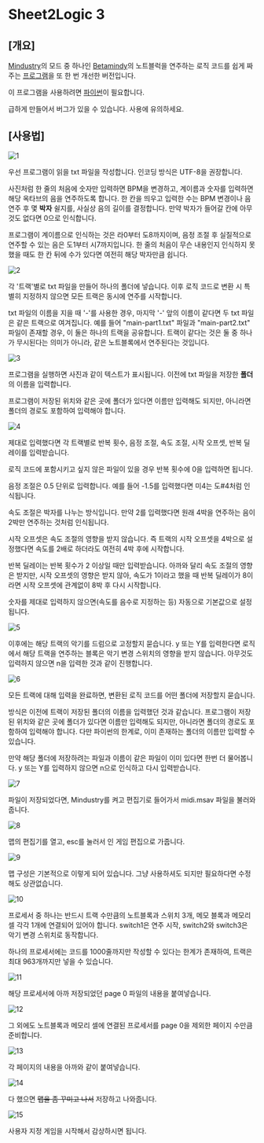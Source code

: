 # Sheet2Logic 3

[개요]
---
[Mindustry](https://github.com/Anuken/Mindustry)의 모드 중 하나인 [Betamindy](https://github.com/sk7725/BetaMindy)의 노트블럭을 연주하는 로직 코드를 쉽게 짜주는 [프로그램](https://github.com/jongs12/Midi2Logic-2)을 또 한 번 개선한 버전입니다.

이 프로그램을 사용하려면 [파이썬](https://github.com/python)이 필요합니다.

급하게 만들어서 버그가 있을 수 있습니다. 사용에 유의하세요.

[사용법]
---
![1](https://github.com/user-attachments/assets/1e781b15-1cfb-4e11-a18a-b6732a3a0a96)

우선 프로그램이 읽을 txt 파일을 작성합니다. 인코딩 방식은 UTF-8을 권장합니다.

사진처럼 한 줄의 처음에 숫자만 입력하면 BPM을 변경하고, 계이름과 숫자를 입력하면 해당 옥타브의 음을 연주하도록 합니다.
한 칸을 띄우고 입력한 수는 BPM 변경이나 음 연주 후 몇 **박자** 쉴지를, 사실상 음의 길이를 결정합니다.
만약 박자가 들어갈 칸에 아무것도 없다면 0으로 인식합니다.

프로그램이 계이름으로 인식하는 것은 라0부터 도8까지이며, 음정 조절 후 실질적으로 연주할 수 있는 음은 도1부터 시7까지입니다.
한 줄의 처음이 무슨 내용인지 인식하지 못했을 때도 한 칸 뒤에 수가 있다면 여전히 해당 박자만큼 쉽니다.

![2](https://github.com/user-attachments/assets/05b3c154-7922-4164-ad5a-094825e7241e)

각 '트랙'별로 txt 파일을 만들어 하나의 폴더에 넣습니다.
이후 로직 코드로 변환 시 특별히 지정하지 않으면 모든 트랙은 동시에 연주를 시작합니다.

txt 파일의 이름을 지을 때 '-'를 사용한 경우, 마지막 '-' 앞의 이름이 같다면 두 txt 파일은 같은 트랙으로 여겨집니다.
예를 들어 "main-part1.txt" 파일과 "main-part2.txt" 파일이 존재할 경우, 이 둘은 하나의 트랙을 공유합니다.
트랙이 같다는 것은 둘 중 하나가 무시된다는 의미가 아니라, 같은 노트블록에서 연주된다는 것입니다.

![3](https://github.com/user-attachments/assets/e64b96aa-eff3-44b6-8c12-5a0bcc50c6aa)

프로그램을 실행하면 사진과 같이 텍스트가 표시됩니다.
이전에 txt 파일을 저장한 **폴더**의 이름을 입력합니다.

프로그램이 저장된 위치와 같은 곳에 폴더가 있다면 이름만 입력해도 되지만, 아니라면 폴더의 경로도 포함하여 입력해야 합니다.

![4](https://github.com/user-attachments/assets/50d8e7e5-d0a0-4820-8aa7-af7dc9db017a)

제대로 입력했다면 각 트랙별로 반복 횟수, 음정 조절, 속도 조절, 시작 오프셋, 반복 딜레이를 입력받습니다.

로직 코드에 포함시키고 싶지 않은 파일이 있을 경우 반복 횟수에 0을 입력하면 됩니다.

음정 조절은 0.5 단위로 입력합니다. 예를 들어 -1.5를 입력했다면 미4는 도#4처럼 인식됩니다.

속도 조절은 박자를 나누는 방식입니다. 만약 2를 입력했다면 원래 4박을 연주하는 음이 2박만 연주하는 것처럼 인식됩니다.

시작 오프셋은 속도 조절의 영향을 받지 않습니다.
즉 트랙의 시작 오프셋을 4박으로 설정했다면 속도를 2배로 하더라도 여전히 4박 후에 시작합니다.

반복 딜레이는 반복 횟수가 2 이상일 때만 입력받습니다. 아까와 달리 속도 조절의 영향은 받지만,
시작 오프셋의 영향은 받지 않아, 속도가 1이라고 했을 때 반복 딜레이가 8이라면 시작 오프셋에 관계없이 8박 후 다시 시작합니다.

숫자를 제대로 입력하지 않으면(속도를 음수로 지정하는 등) 자동으로 기본값으로 설정됩니다.

![5](https://github.com/user-attachments/assets/d00f9acd-785d-495d-ba22-3ac1ff37c45a)

이후에는 해당 트랙의 악기를 드럼으로 고정할지 묻습니다.
y 또는 Y를 입력한다면 로직에서 해당 트랙을 연주하는 블록은 악기 변경 스위치의 영향을 받지 않습니다.
아무것도 입력하지 않으면 n을 입력한 것과 같이 진행합니다.

![6](https://github.com/user-attachments/assets/55d66c4f-378f-4944-8481-0cbc6deb2682)

모든 트랙에 대해 입력을 완료하면, 변환된 로직 코드를 어떤 폴더에 저장할지 묻습니다.

방식은 이전에 트랙이 저장된 폴더의 이름을 입력했던 것과 같습니다.
프로그램이 저장된 위치와 같은 곳에 폴더가 있다면 이름만 입력해도 되지만, 아니라면 폴더의 경로도 포함하여 입력해야 합니다.
다만 파이썬의 한계로, 이미 존재하는 폴더의 이름만 입력할 수 있습니다.

만약 해당 폴더에 저장하려는 파일과 이름이 같은 파일이 이미 있다면 한번 더 물어봅니다.
y 또는 Y를 입력하지 않으면 n으로 인식하고 다시 입력받습니다.

![7](https://user-images.githubusercontent.com/99316134/201531628-52994e37-81de-4e37-9113-ec4380f878cc.PNG)

파일이 저장되었다면, Mindustry를 켜고 편집기로 들어가서 midi.msav 파일을 불러와줍니다.

![8](https://user-images.githubusercontent.com/99316134/201531630-1d976157-999c-4808-8b4e-3237f90e6f90.PNG)

맵의 편집기를 열고, esc를 눌러서 인 게임 편집으로 가줍니다.

![9](https://user-images.githubusercontent.com/99316134/201531631-b822825e-16d7-4da6-add1-b8c3e5ce2f52.PNG)

맵 구성은 기본적으로 이렇게 되어 있습니다. 그냥 사용하셔도 되지만 필요하다면 수정해도 상관없습니다.

![10](https://user-images.githubusercontent.com/99316134/201531633-0e4ce713-9c7e-470c-9c7e-63b14817f852.PNG)

프로세서 중 하나는 반드시 트랙 수만큼의 노트블록과 스위치 3개, 메모 블록과 메모리 셀 각각 1개에 연결되어 있어야 합니다.
switch1은 연주 시작, switch2와 switch3은 악기 변경 스위치로 동작합니다.

하나의 프로세서에는 코드를 1000줄까지만 작성할 수 있다는 한계가 존재하여, 트랙은 최대 963개까지만 넣을 수 있습니다.

![11](https://github.com/user-attachments/assets/4511d4ba-6acd-4b6f-9a9c-05808b9d9c9a)

해당 프로세서에 아까 저장되었던 page 0 파일의 내용을 붙여넣습니다.

![12](https://user-images.githubusercontent.com/99316134/201531645-f17ebacd-7449-4f33-aeda-a7abc0c2a8c6.PNG)

그 외에도 노트블록과 메모리 셀에 연결된 프로세서를 page 0을 제외한 페이지 수만큼 준비합니다.

![13](https://github.com/user-attachments/assets/df8ed915-47ae-448d-b2e0-9388439cb643)

각 페이지의 내용을 아까와 같이 붙여넣습니다.

![14](https://user-images.githubusercontent.com/99316134/201531647-4898761d-f98d-4001-b9bd-f3ac337d0efa.PNG)

다 했으면 ~~맵을 좀 꾸미고 나서~~ 저장하고 나와줍니다.

![15](https://user-images.githubusercontent.com/99316134/201531651-b2d498cd-3cbb-4863-a443-c975c2476aae.PNG)

사용자 지정 게임을 시작해서 감상하시면 됩니다.
